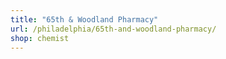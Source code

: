 ```yaml
---
title: "65th & Woodland Pharmacy"
url: /philadelphia/65th-and-woodland-pharmacy/
shop: chemist
---
```

